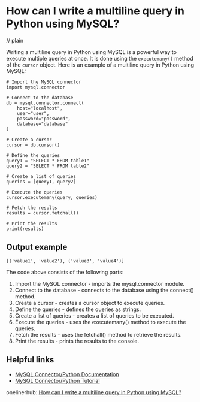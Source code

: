 # How can I write a multiline query in Python using MySQL?
// plain

Writing a multiline query in Python using MySQL is a powerful way to execute multiple queries at once. It is done using the `executemany()` method of the `cursor` object. Here is an example of a multiline query in Python using MySQL:

```
# Import the MySQL connector
import mysql.connector

# Connect to the database
db = mysql.connector.connect(
    host="localhost",
    user="user",
    password="password",
    database="database"
)

# Create a cursor
cursor = db.cursor()

# Define the queries
query1 = "SELECT * FROM table1"
query2 = "SELECT * FROM table2"

# Create a list of queries
queries = [query1, query2]

# Execute the queries
cursor.executemany(query, queries)

# Fetch the results
results = cursor.fetchall()

# Print the results
print(results)
```

## Output example

```
[('value1', 'value2'), ('value3', 'value4')]
```

The code above consists of the following parts:
1. Import the MySQL connector - imports the mysql.connector module.
2. Connect to the database - connects to the database using the connect() method.
3. Create a cursor - creates a cursor object to execute queries.
4. Define the queries - defines the queries as strings.
5. Create a list of queries - creates a list of queries to be executed.
6. Execute the queries - uses the executemany() method to execute the queries.
7. Fetch the results - uses the fetchall() method to retrieve the results.
8. Print the results - prints the results to the console.

## Helpful links
- [MySQL Connector/Python Documentation](https://dev.mysql.com/doc/connector-python/en/)
- [MySQL Connector/Python Tutorial](https://www.w3schools.com/python/python_mysql_getstarted.asp)

onelinerhub: [How can I write a multiline query in Python using MySQL?](https://onelinerhub.com/python-mysql/how-can-i-write-a-multiline-query-in-python-using-mysql)